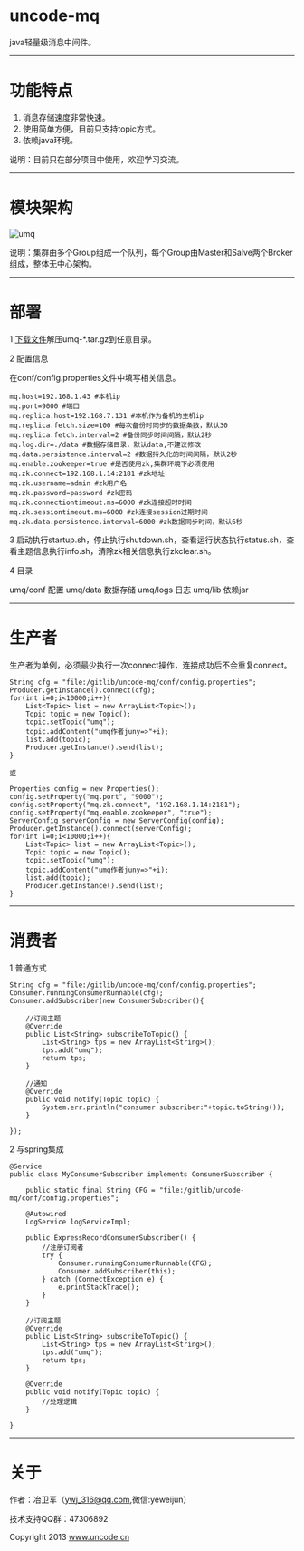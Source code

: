 # uncode-mq

java轻量级消息中间件。

------------------------------------------------------------------------


# 功能特点

1. 消息存储速度非常快速。
2. 使用简单方便，目前只支持topic方式。
3. 依赖java环境。

说明：目前只在部分项目中使用，欢迎学习交流。


------------------------------------------------------------------------

# 模块架构


![umq](http://git.oschina.net/uploads/images/2016/0803/174608_f4ee6efa_277761.png "umq")

说明：集群由多个Group组成一个队列，每个Group由Master和Salve两个Broker组成，整体无中心架构。

------------------------------------------------------------------------

# 部署

1 [下载文件](http://git.oschina.net/uncode/uncode-mq/attach_files)解压umq-*.tar.gz到任意目录。

2 配置信息

  在conf/config.properties文件中填写相关信息。
  
	mq.host=192.168.1.43 #本机ip
	mq.port=9000 #端口
	mq.replica.host=192.168.7.131 #本机作为备机的主机ip
	mq.replica.fetch.size=100 #每次备份时同步的数据条数，默认30
	mq.replica.fetch.interval=2 #备份同步时间间隔，默认2秒
	mq.log.dir=./data #数据存储目录，默认data,不建议修改
	mq.data.persistence.interval=2 #数据持久化的时间间隔，默认2秒
	mq.enable.zookeeper=true #是否使用zk,集群环境下必须使用
	mq.zk.connect=192.168.1.14:2181 #zk地址
	mq.zk.username=admin #zk用户名
	mq.zk.password=password #zk密码
	mq.zk.connectiontimeout.ms=6000 #zk连接超时时间
	mq.zk.sessiontimeout.ms=6000 #zk连接session过期时间
	mq.zk.data.persistence.interval=6000 #zk数据同步时间，默认6秒

3 启动执行startup.sh，停止执行shutdown.sh，查看运行状态执行status.sh，查看主题信息执行info.sh，清除zk相关信息执行zkclear.sh。

4 目录

  umq/conf 配置
  umq/data 数据存储
  umq/logs 日志
  umq/lib 依赖jar
  
------------------------------------------------------------------------	
  
# 生产者

生产者为单例，必须最少执行一次connect操作，连接成功后不会重复connect。

	String cfg = "file:/gitlib/uncode-mq/conf/config.properties";
	Producer.getInstance().connect(cfg);
	for(int i=0;i<10000;i++){
		List<Topic> list = new ArrayList<Topic>();
		Topic topic = new Topic();
		topic.setTopic("umq");
		topic.addContent("umq作者juny=>"+i);
		list.add(topic);
		Producer.getInstance().send(list);
	}
	
	或
	
	Properties config = new Properties();
	config.setProperty("mq.port", "9000");
	config.setProperty("mq.zk.connect", "192.168.1.14:2181");
	config.setProperty("mq.enable.zookeeper", "true");
	ServerConfig serverConfig = new ServerConfig(config);
	Producer.getInstance().connect(serverConfig);
	for(int i=0;i<10000;i++){
		List<Topic> list = new ArrayList<Topic>();
		Topic topic = new Topic();
		topic.setTopic("umq");
		topic.addContent("umq作者juny=>"+i);
		list.add(topic);
		Producer.getInstance().send(list);
	}

------------------------------------------------------------------------	

# 消费者

1 普通方式

	String cfg = "file:/gitlib/uncode-mq/conf/config.properties";
	Consumer.runningConsumerRunnable(cfg);
	Consumer.addSubscriber(new ConsumerSubscriber(){
	
		//订阅主题
		@Override
		public List<String> subscribeToTopic() {
			List<String> tps = new ArrayList<String>();
			tps.add("umq");
			return tps;
		}
		
		//通知
		@Override
		public void notify(Topic topic) {
			System.err.println("consumer subscriber:"+topic.toString());
		}
		
	});
	
2 与spring集成

	@Service
	public class MyConsumerSubscriber implements ConsumerSubscriber {
	
		public static final String CFG = "file:/gitlib/uncode-mq/conf/config.properties";
	
		@Autowired
		LogService logServiceImpl;
		
		public ExpressRecordConsumerSubscriber() {
			//注册订阅者
			try {
				Consumer.runningConsumerRunnable(CFG);
				Consumer.addSubscriber(this);
			} catch (ConnectException e) {
				e.printStackTrace();
			}
		}

		//订阅主题
		@Override
		public List<String> subscribeToTopic() {
			List<String> tps = new ArrayList<String>();
			tps.add("umq");
			return tps;
		}

		@Override
		public void notify(Topic topic) {
			//处理逻辑
		}
		
	}
	
------------------------------------------------------------------------	


# 关于

作者：冶卫军（ywj_316@qq.com,微信:yeweijun）

技术支持QQ群：47306892

Copyright 2013 www.uncode.cn
